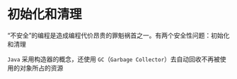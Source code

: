 # 初始化和清理

“不安全”的编程是造成编程代价昂贵的罪魁祸首之一。有两个安全性问题：初始化和清理

`Java` 采用构造器的概念，还使用 `GC`（`Garbage Collector`）去自动回收不再被使用的对象所占的资源

